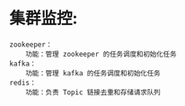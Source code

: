 # 集群监控:
    zookeeper：
        功能：管理 zookeeper 的任务调度和初始化任务
    kafka：
        功能：管理 kafka 的任务调度和初始化任务
    redis：
        功能：负责 Topic 链接去重和存储请求队列